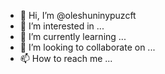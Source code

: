 - 👋 Hi, I’m @oleshuninypuzcft
- 👀 I’m interested in ...
- 🌱 I’m currently learning ...
- 💞️ I’m looking to collaborate on ...
- 📫 How to reach me ...

<!---
oleshuninypuzcft/oleshuninypuzcft is a ✨ special ✨ repository because its `README.md` (this file) appears on your GitHub profile.
You can click the Preview link to take a look at your changes.
--->
